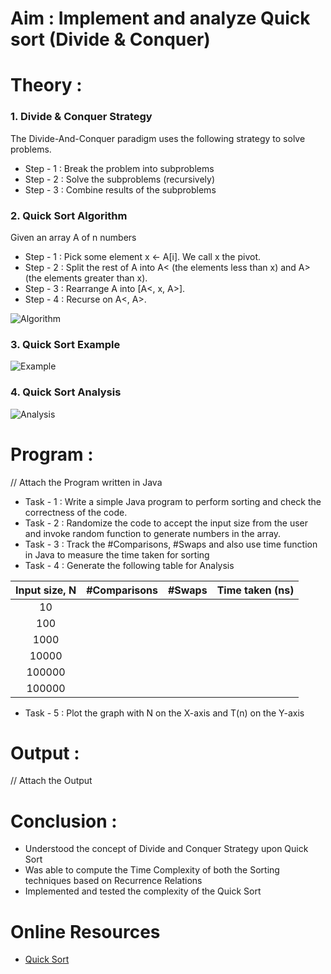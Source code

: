 # Aim : Implement and analyze Quick sort  (Divide & Conquer)
  
# Theory : 

### 1. Divide & Conquer Strategy
The Divide-And-Conquer paradigm uses the following strategy to solve problems.
- Step - 1 : Break the problem into subproblems
- Step - 2 : Solve the subproblems (recursively)
- Step - 3 : Combine results of the subproblems

### 2. Quick Sort Algorithm
Given an array A of n numbers
- Step - 1 : Pick some element x ← A[i]. We call x the pivot.
- Step - 2 : Split the rest of A into A< (the elements less than x) and A> (the elements greater than x).
- Step - 3 : Rearrange A into [A<, x, A>].
- Step - 4 : Recurse on A<, A>.

![Algorithm]()

### 3. Quick Sort Example

![Example]()

### 4. Quick Sort Analysis

![Analysis]()

# Program : 
// Attach the Program written in Java
- Task - 1 : Write a simple Java program to perform sorting and check the correctness of the code.
- Task - 2 : Randomize the code to accept the input size from the user and invoke random function to generate numbers in the array.
- Task - 3 : Track the #Comparisons, #Swaps and also use time function in Java to measure the time taken for sorting
- Task - 4 : Generate the following table for Analysis
  
| Input size, N | #Comparisons | #Swaps  | Time taken (ns) |
| :-------------:| :--------: | :--------------:  | :----------: |
| 10             |    |   |  |  |
| 100             |    |   |  |  |
| 1000             |    |   |  |  |
| 10000             |    |   |  |  |
| 100000             |    |   |  |  |
| 100000             |    |   |  |  |

- Task - 5 : Plot the graph with N on the X-axis and T(n) on the Y-axis
  
# Output :
// Attach the Output

# Conclusion : 
* Understood the concept of Divide and Conquer Strategy upon Quick Sort
* Was able to compute the Time Complexity of both the Sorting techniques based on Recurrence Relations
* Implemented and tested the complexity of the Quick Sort

# Online Resources
* [Quick Sort](https://web.stanford.edu/class/archive/cs/cs161/cs161.1166/lectures/lecture5.pdf)
